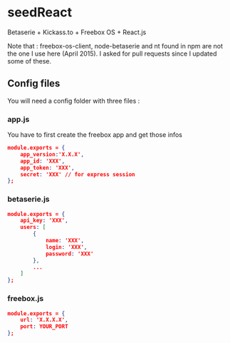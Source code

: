 # seedReact

Betaserie + Kickass.to + Freebox OS + React.js

Note that : freebox-os-client, node-betaserie and nt found in npm are not the one I use here (April 2015).
I asked for pull requests since I updated some of these.

## Config files

You will need a config folder with three files :

### app.js

You have to first create the freebox app and get those infos

```json
module.exports = {
    app_version:'X.X.X',
    app_id: 'XXX',
    app_token: 'XXX',
    secret: 'XXX' // for express session
};
```

### betaserie.js

```json
module.exports = {
    api_key: 'XXX',
    users: [
        {
            name: 'XXX',
            login: 'XXX',
            password: 'XXX'
        },
        ...
    ]
};
```

### freebox.js

```json
module.exports = {
    url: 'X.X.X.X',
    port: YOUR_PORT
};
```
